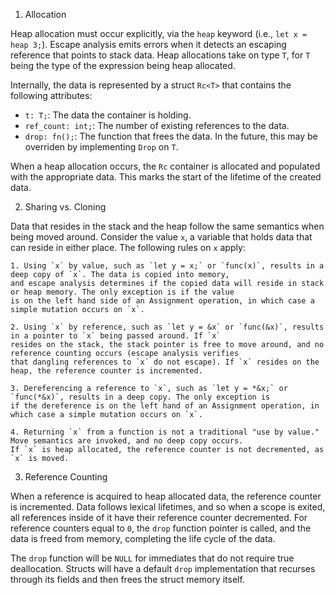 1. Allocation

Heap allocation must occur explicitly, via the `heap` keyword (i.e., `let x = heap 3;`). Escape analysis emits errors
when it detects an escaping reference that points to stack data. Heap allocations take on type `T`, for `T` being the 
type of the expression being heap allocated.

Internally, the data is represented by a struct `Rc<T>` that contains the following attributes:
- `t: T;`: The data the container is holding.
- `ref_count: int;`: The number of existing references to the data.
- `drop: fn();`: The function that frees the data. In the future, this may be overriden by implementing `Drop` on `T`.

When a heap allocation occurs, the `Rc` container is allocated and populated with the appropriate data. This marks the
start of the lifetime of the created data.

2. Sharing vs. Cloning

Data that resides in the stack and the heap follow the same semantics when being moved around. Consider the value `x`,
a variable that holds data that can reside in either place. The following rules on `x` apply:

    1. Using `x` by value, such as `let y = x;` or `func(x)`, results in a deep copy of `x`. The data is copied into memory,
    and escape analysis determines if the copied data will reside in stack or heap memory. The only exception is if the value
    is on the left hand side of an Assignment operation, in which case a simple mutation occurs on `x`.

    2. Using `x` by reference, such as `let y = &x` or `func(&x)`, results in a pointer to `x` being passed around. If `x`
    resides on the stack, the stack pointer is free to move around, and no reference counting occurs (escape analysis verifies
    that dangling references to `x` do not escape). If `x` resides on the heap, the reference counter is incremented.

    3. Dereferencing a reference to `x`, such as `let y = *&x;` or `func(*&x)`, results in a deep copy. The only exception is
    if the dereference is on the left hand of an Assignment operation, in which case a simple mutation occurs on `x`.

    4. Returning `x` from a function is not a traditional "use by value." Move semantics are invoked, and no deep copy occurs.
    If `x` is heap allocated, the reference counter is not decremented, as `x` is moved.

3. Reference Counting

When a reference is acquired to heap allocated data, the reference counter is incremented. Data follows lexical lifetimes, and
so when a scope is exited, all references inside of it have their reference counter decremented. For reference counters equal
to `0`, the `drop` function pointer is called, and the data is freed from memory, completing the life cycle of the data.

The `drop` function will be `NULL` for immediates that do not require true deallocation. Structs will have a default
`drop` implementation that recurses through its fields and then frees the struct memory itself.
